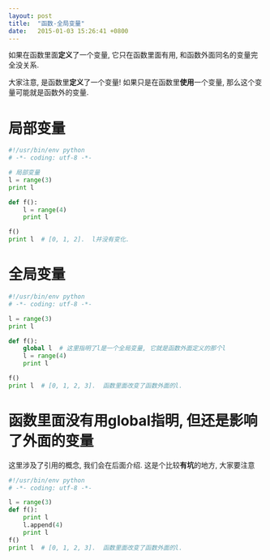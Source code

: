 ```yaml
---
layout: post
title:  "函数-全局变量"
date:   2015-01-03 15:26:41 +0800
---
```


如果在函数里面**定义**了一个变量, 它只在函数里面有用, 和函数外面同名的变量完全没关系.

大家注意, 是函数里**定义**了一个变量! 如果只是在函数里**使用**一个变量, 那么这个变量可能就是函数外的变量.

# 局部变量

```py
#!/usr/bin/env python
# -*- coding: utf-8 -*-

# 局部变量
l = range(3)
print l

def f():
    l = range(4)
    print l

f()
print l  # [0, 1, 2].  l并没有变化.
```

# 全局变量

```py
#!/usr/bin/env python
# -*- coding: utf-8 -*-

l = range(3)
print l

def f():
    global l  # 这里指明了l是一个全局变量, 它就是函数外面定义的那个l
    l = range(4)
    print l

f()
print l  # [0, 1, 2, 3].  函数里面改变了函数外面的l.
```

# 函数里面没有用global指明, 但还是影响了外面的变量
这里涉及了引用的概念, 我们会在后面介绍. 这是个比较**有坑**的地方, 大家要注意

```py
#!/usr/bin/env python
# -*- coding: utf-8 -*-

l = range(3)
def f():
    print l
    l.append(4)
    print l
f()
print l  # [0, 1, 2, 3].  函数里面改变了函数外面的l.
```

